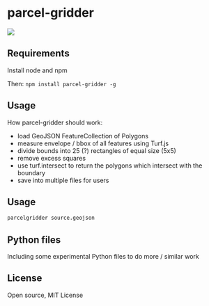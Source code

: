 # parcel-gridder

<img src="http://i.imgur.com/QETumnz.png"/>

## Requirements

Install node and npm

Then: ```npm install parcel-gridder -g```

## Usage

How parcel-gridder should work:

* load GeoJSON FeatureCollection of Polygons
* measure envelope / bbox of all features using Turf.js
* divide bounds into 25 (?) rectangles of equal size (5x5)
* remove excess squares
* use turf.intersect to return the polygons which intersect with the boundary
* save into multiple files for users

## Usage

```bash
parcelgridder source.geojson
```

## Python files

Including some experimental Python files to do more / similar work

## License

Open source, MIT License
